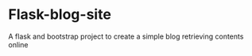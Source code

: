 # Flask-blog-site
A flask and bootstrap project to create a simple blog retrieving contents online 
